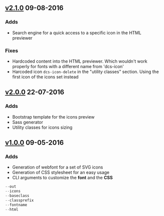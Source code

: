 ## [v2.1.0] 09-08-2016
### Adds
* Search engine for a quick access to a specific icon in the HTML previewer

### Fixes
* Hardcoded content into the HTML previewer. Which wouldn't work properly for fonts with a different name from 'dcs-icon'
* Harcoded icon ```dcs-icon-delete``` in the "utility classes" section. Using the first icon of the icons set instead

## [v2.0.0] 22-07-2016
### Adds
* Bootstrap template for the icons preview
* Sass generator
* Utility classes for icons sizing

## [v1.0.0] 09-05-2016
### Adds
* Generation of webfont for a set of SVG icons
* Generation of CSS stylesheet for an easy usage
* CLI arguments to customize the **font** and the **CSS**
```javascript
--out
--icons
--baseclass
--classprefix
--fontname
--html
```

[v1.0.0]: (https://github.com/Exictos-DCS/dcs-icon-font/releases/tag/v1.0.0)
[v2.0.0]: (https://github.com/Exictos-DCS/dcs-icon-font/releases/tag/v2.0.0)
[v2.1.0]: (https://github.com/Exictos-DCS/dcs-icon-font/releases/tag/v2.1.0)
